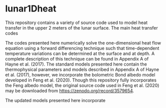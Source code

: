 # lunar1Dheat

This repository contains a variety of source code used to model heat transfer in the upper 2 meters of the lunar surface. The main heat transfer codes 

The codes presented here numerically solve the one-dimensional heat flow equation using a forward differencing technique such that time-dependent temperature variations can be determined at the surface and at depth. A complete description of this technique can be found in Appendix A of Hayne et al. (2017). The standard models presented here contain the thermophysical parameters and models described in Appendix A of Hayne et al. (2017), however, we incorporate the bolometric Bond albedo model developed in Feng et al. (2020). Though this repository fully incorporates the Feng albedo model, the original source code used in Feng et al. (2020) may be downloaded from https://zenodo.org/record/3579654. 

The updated models presented here incorporate 
